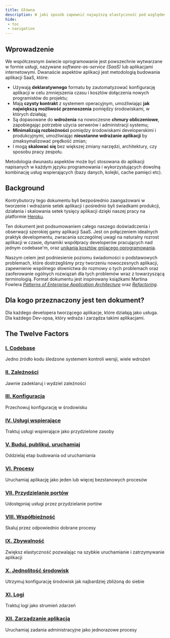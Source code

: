 ```yaml
---
title: Główna
description: W jaki sposób zapewnić najwyższą elastyczność pod względem elastyczności, mobilności i skalowalności w procesie tworzenia aplikacji SaaS.
hide:
 - toc
 - navigation
---
```


## Wprowadzenie

We współczesnym świecie oprogramowanie jest powszechnie wytwarzane w formie usługi, nazywane  _software-as-service (SaaS)_ lub aplikacjami internetowymi. Dwanaście aspektów aplikacji jest metodologią budowania aplikacji SaaS, które:

* Używają **deklaratywnego** formatu by zautomatyzować konfigurację aplikacji w celu zmniejszenia czasu i kosztów dołączenia nowych programistów do projektu;
* Mają **czysty kontrakt** z systemem operacyjnym, umożliwiając **jak największą możliwość przenoszenia** pomiędzy środowiskami, w których działają;
* Są dopasowane do **wdrożenia** na nowoczesne **chmury obliczeniowe**, zapobiegając potrzebie użycia serwerów i administracji systemu;
* **Minimalizują rozbieżności** pomiędzy środowiskami developerskimi i produkcyjnymi, umożliwiając **nieustanne wdrażanie aplikacji** by zmaksymalizować prędkość zmian;
* I mogą **skalować się** bez większej zmiany narzędzi, architektury, czy sposobu pracy zespołu.

Metodologia dwunastu aspektów może być stosowana do aplikacji napisanych w każdym języku programowania i wykorzystujących dowolną kombinację usług wspierających (bazy danych, kolejki, cache pamięci etc).

## Background

Kontrybutorzy tego dokumentu byli bezpośrednio zaangażowani w tworzenie i wdrażanie setek aplikacji i pośrednio byli świadkami produkcji, działania i skalowania setek tysięcy aplikacji dzięki naszej pracy na platformie [Heroku](http://www.heroku.com/).

Ten dokument jest podsumowaniem całego naszego doświadczenia i obserwacji szerokiej gamy aplikacji SaaS. Jest on połączeniem idealnych praktyk developmentu, zwracania szczególnej uwagi na naturalny rozrost aplikacji w czasie, dynamiki współpracy developerów pracujących nad jednym codebase'm, oraz [unikania kosztów gnijącego oprogramowania](http://blog.heroku.com/archives/2011/6/28/the_new_heroku_4_erosion_resistance_explicit_contracts/).

Naszym celem jest podniesienie poziomu świadomości o podstawowych problemach, które dostrzegliśmy przy tworzeniu nowoczesnych aplikacji, zapewnienie wspólnego słownictwa do rozmowy o tych problemach oraz zaoferowanie ogólnych rozwiązań dla tych problemów wraz z towarzyszącą terminologią. Format dokumentu jest inspirowany książkami Martina Fowlera
 *[Patterns of Enterprise Application Architecture](http://books.google.com/books/about/Patterns_of_enterprise_application_archi.html?id=FyWZt5DdvFkC)* oraz *[Refactoring](http://books.google.com/books/about/Refactoring.html?id=1MsETFPD3I0C)*.

## Dla kogo przeznaczony jest ten dokument?

Dla każdego developera tworzącego aplikacje, które działają jako usługa. Dla każdego Dev-opsa, który wdraża i zarządza takimi aplikacjami.

## The Twelve Factors

### [I. Codebase](./codebase.md)

Jedno źródło kodu śledzone systemem kontroli wersji, wiele wdrożeń

### [II. Zależności](./dependencies.md)

Jawnie zadeklaruj i wydziel zależności

### [III. Konfiguracja](./config.md)

Przechowuj konfigurację w środowisku

### [IV. Usługi wspierające](./backing-services.md)

Traktuj usługi wspierające jako przydzielone zasoby

### [V. Buduj, publikuj, uruchamiaj](./build-release-run.md)

Oddzielaj etap budowania od uruchamiania

### [VI. Procesy](./processes.md)

Uruchamiaj aplikację jako jeden lub więcej bezstanowych procesów

### [VII. Przydzielanie portów](./port-binding.md)

Udostępniaj usługi przez przydzielanie portów

### [VIII. Współbieżność](./concurrency.md)

Skaluj przez odpowiednio dobrane procesy

### [IX. Zbywalność](./disposability.md)

Zwiększ elastyczność pozwalając na szybkie uruchamianie i zatrzymywanie aplikacji

### [X. Jednolitość środowisk](./dev-prod-parity.md)

Utrzymuj konfigurację środowisk jak najbardziej zbliżoną do siebie

### [XI. Logi](./logs.md)

Traktuj logi jako strumień zdarzeń

### [XII. Zarządzanie aplikacją](./admin-processes.md)

Uruchamiaj zadania administracyjne jako jednorazowe procesy
